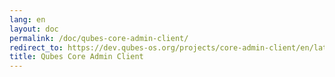 ```yaml
---
lang: en
layout: doc
permalink: /doc/qubes-core-admin-client/
redirect_to: https://dev.qubes-os.org/projects/core-admin-client/en/latest/
title: Qubes Core Admin Client
---
```

